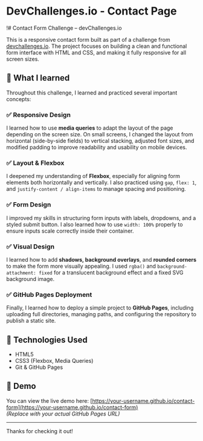 # DevChallenges.io - Contact Page

!# Contact Form Challenge – devChallenges.io

This is a responsive contact form built as part of a challenge from [devchallenges.io](https://devchallenges.io). The project focuses on building a clean and functional form interface with HTML and CSS, and making it fully responsive for all screen sizes.

## 🧠 What I learned

Throughout this challenge, I learned and practiced several important concepts:

### ✅ Responsive Design
I learned how to use **media queries** to adapt the layout of the page depending on the screen size. On small screens, I changed the layout from horizontal (side-by-side fields) to vertical stacking, adjusted font sizes, and modified padding to improve readability and usability on mobile devices.

### ✅ Layout & Flexbox
I deepened my understanding of **Flexbox**, especially for aligning form elements both horizontally and vertically. I also practiced using `gap`, `flex: 1`, and `justify-content / align-items` to manage spacing and positioning.

### ✅ Form Design
I improved my skills in structuring form inputs with labels, dropdowns, and a styled submit button. I also learned how to use `width: 100%` properly to ensure inputs scale correctly inside their container.

### ✅ Visual Design
I learned how to add **shadows, background overlays**, and **rounded corners** to make the form more visually appealing. I used `rgba()` and `background-attachment: fixed` for a translucent background effect and a fixed SVG background image.

### ✅ GitHub Pages Deployment
Finally, I learned how to deploy a simple project to **GitHub Pages**, including uploading full directories, managing paths, and configuring the repository to publish a static site.

## 🚀 Technologies Used

- HTML5
- CSS3 (Flexbox, Media Queries)
- Git & GitHub Pages

## 📸 Demo

You can view the live demo here: [https://your-username.github.io/contact-form](https://your-username.github.io/contact-form)  
_(Replace with your actual GitHub Pages URL)_

---

Thanks for checking it out!

